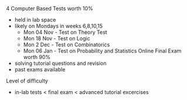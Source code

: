 4 Computer Based Tests worth 10%
- held in lab space
- likely on Mondays in weeks 6,8,10,15
	- Mon 04 Nov - Test on Theory Test
	- Mon 18 Nov - Test on Logic
	- Mon 2 Dec - Test on Combinatorics
	- Mon 06 Jan - Test on Probability and Statistics
Online Final Exam worth 90%
- solving tutorial questions and revision
- past exams available

Level of difficulty
- in-lab tests < final exam < advanced tutorial excercises

